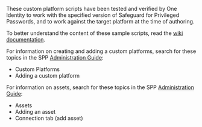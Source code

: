 These custom platform scripts have been tested and verified by One Identity to work with the specified version of Safeguard for Privileged Passwords, and to work against the target platform at the time of authoring.

To better understand the content of these sample scripts, read the <a href="../../../wiki">wiki documentation</a>.

For information on creating and adding a custom platforms, search for these topics in the SPP [Administration Guide](https://support.oneidentity.com/technical-documents/one-identity-safeguard/administration-guide):
 - Custom Platforms
 - Adding a custom platform </br>

For information on assets, search for these topics in the SPP [Administration Guide](https://support.oneidentity.com/technical-documents/one-identity-safeguard/administration-guide):
 - Assets
 - Adding an asset
 - Connection tab (add asset)